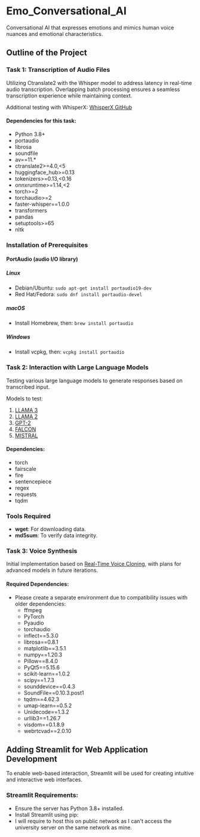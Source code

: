# Emo_Conversational_AI
Conversational AI that expresses emotions and mimics human voice nuances and emotional characteristics.

## Outline of the Project

### Task 1: Transcription of Audio Files
Utilizing Ctranslate2 with the Whisper model to address latency in real-time audio transcription. Overlapping batch processing ensures a seamless transcription experience while maintaining context.

Additional testing with WhisperX: [WhisperX GitHub](https://github.com/m-bain/whisperX/tree/main)

#### Dependencies for this task:
- Python 3.8+
- portaudio
- librosa
- soundfile
- av==11.*
- ctranslate2>=4.0,<5
- huggingface_hub>=0.13
- tokenizers>=0.13,<0.16
- onnxruntime>=1.14,<2
- torch>=2
- torchaudio>=2
- faster-whisper==1.0.0
- transformers
- pandas
- setuptools>=65
- nltk

### Installation of Prerequisites

#### PortAudio (audio I/O library)

##### Linux
- Debian/Ubuntu: `sudo apt-get install portaudio19-dev`
- Red Hat/Fedora: `sudo dnf install portaudio-devel`

##### macOS
- Install Homebrew, then: `brew install portaudio`

##### Windows
- Install vcpkg, then: `vcpkg install portaudio`

### Task 2: Interaction with Large Language Models
Testing various large language models to generate responses based on transcribed input.

Models to test:
1. [LLAMA 3](https://github.com/meta-llama/llama3)
2. [LLAMA 2](https://github.com/meta-llama/llama)
3. [GPT-2](https://github.com/openai/gpt-2/tree/master)
4. [FALCON](https://huggingface.co/tiiuae/falcon-40b)
5. [MISTRAL](https://huggingface.co/mistralai/Mistral-7B-Instruct-v0.2)

#### Dependencies:
- torch
- fairscale
- fire
- sentencepiece
- regex
- requests
- tqdm

### Tools Required
- **wget**: For downloading data.
- **md5sum**: To verify data integrity.

### Task 3: Voice Synthesis
Initial implementation based on [Real-Time Voice Cloning](https://github.com/CorentinJ/Real-Time-Voice-Cloning), with plans for advanced models in future iterations.

#### Required Dependencies:
- Please create a separate environment due to compatibility issues with older dependencies:
  - ffmpeg
  - PyTorch
  - Pyaudio
  - torchaudio
  - inflect==5.3.0
  - librosa==0.8.1
  - matplotlib==3.5.1
  - numpy==1.20.3
  - Pillow==8.4.0
  - PyQt5==5.15.6
  - scikit-learn==1.0.2
  - scipy==1.7.3
  - sounddevice==0.4.3
  - SoundFile==0.10.3.post1
  - tqdm==4.62.3
  - umap-learn==0.5.2
  - Unidecode==1.3.2
  - urllib3==1.26.7
  - visdom==0.1.8.9
  - webrtcvad==2.0.10

## Adding Streamlit for Web Application Development
To enable web-based interaction, Streamlit will be used for creating intuitive and interactive web interfaces.

### Streamlit Requirements:
- Ensure the server has Python 3.8+ installed.
- Install Streamlit using pip:
- I will require to host this on public network as I can't access the university server on the same network as mine.







